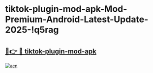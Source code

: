 # tiktok-plugin-mod-apk-Mod-Premium-Android-Latest-Update-2025-!q5rag

# <h2><a href="https://xl3rmu.esa.edu.pl?title=tiktok-plugin-mod-apk&ref=q5rag">🔗👉 🔴 tiktok-plugin-mod-apk</a></h2>

[![acn](https://github.com/user-attachments/assets/0f9c940e-d8b0-45ae-aac7-cd30a18b3e1c)](https://xl3rmu.esa.edu.pl?title=tiktok-plugin-mod-apk&ref=q5rag)

